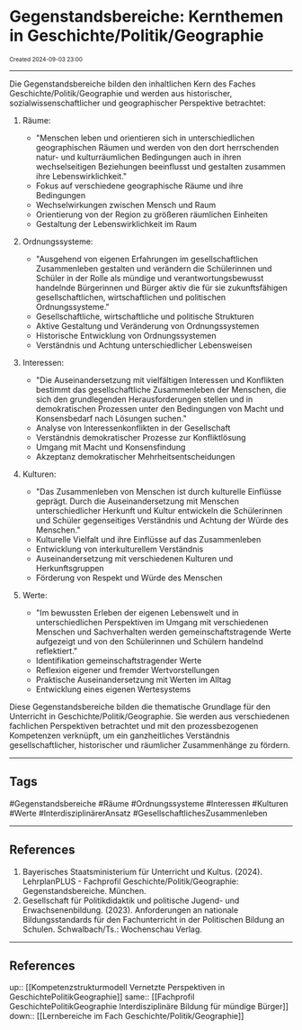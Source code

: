 # Gegenstandsbereiche: Kernthemen in Geschichte/Politik/Geographie
<span style="font-size:10;"> Created 2024-09-03 23:00 </span>

---
Die Gegenstandsbereiche bilden den inhaltlichen Kern des Faches Geschichte/Politik/Geographie und werden aus historischer, sozialwissenschaftlicher und geographischer Perspektive betrachtet:

1. Räume:
   * "Menschen leben und orientieren sich in unterschiedlichen geographischen Räumen und werden von den dort herrschenden natur- und kulturräumlichen Bedingungen auch in ihren wechselseitigen Beziehungen beeinflusst und gestalten zusammen ihre Lebenswirklichkeit."
   - Fokus auf verschiedene geographische Räume und ihre Bedingungen
   - Wechselwirkungen zwischen Mensch und Raum
   - Orientierung von der Region zu größeren räumlichen Einheiten
   - Gestaltung der Lebenswirklichkeit im Raum

2. Ordnungssysteme:
   * "Ausgehend von eigenen Erfahrungen im gesellschaftlichen Zusammenleben gestalten und verändern die Schülerinnen und Schüler in der Rolle als mündige und verantwortungsbewusst handelnde Bürgerinnen und Bürger aktiv die für sie zukunftsfähigen gesellschaftlichen, wirtschaftlichen und politischen Ordnungssysteme."
   - Gesellschaftliche, wirtschaftliche und politische Strukturen
   - Aktive Gestaltung und Veränderung von Ordnungssystemen
   - Historische Entwicklung von Ordnungssystemen
   - Verständnis und Achtung unterschiedlicher Lebensweisen

3. Interessen:
   * "Die Auseinandersetzung mit vielfältigen Interessen und Konflikten bestimmt das gesellschaftliche Zusammenleben der Menschen, die sich den grundlegenden Herausforderungen stellen und in demokratischen Prozessen unter den Bedingungen von Macht und Konsensbedarf nach Lösungen suchen."
   - Analyse von Interessenkonflikten in der Gesellschaft
   - Verständnis demokratischer Prozesse zur Konfliktlösung
   - Umgang mit Macht und Konsensfindung
   - Akzeptanz demokratischer Mehrheitsentscheidungen

4. Kulturen:
   * "Das Zusammenleben von Menschen ist durch kulturelle Einflüsse geprägt. Durch die Auseinandersetzung mit Menschen unterschiedlicher Herkunft und Kultur entwickeln die Schülerinnen und Schüler gegenseitiges Verständnis und Achtung der Würde des Menschen."
   - Kulturelle Vielfalt und ihre Einflüsse auf das Zusammenleben
   - Entwicklung von interkulturellem Verständnis
   - Auseinandersetzung mit verschiedenen Kulturen und Herkunftsgruppen
   - Förderung von Respekt und Würde des Menschen

5. Werte:
   * "Im bewussten Erleben der eigenen Lebenswelt und in unterschiedlichen Perspektiven im Umgang mit verschiedenen Menschen und Sachverhalten werden gemeinschaftstragende Werte aufgezeigt und von den Schülerinnen und Schülern handelnd reflektiert."
   - Identifikation gemeinschaftstragender Werte
   - Reflexion eigener und fremder Wertvorstellungen
   - Praktische Auseinandersetzung mit Werten im Alltag
   - Entwicklung eines eigenen Wertesystems

Diese Gegenstandsbereiche bilden die thematische Grundlage für den Unterricht in Geschichte/Politik/Geographie. Sie werden aus verschiedenen fachlichen Perspektiven betrachtet und mit den prozessbezogenen Kompetenzen verknüpft, um ein ganzheitliches Verständnis gesellschaftlicher, historischer und räumlicher Zusammenhänge zu fördern.

---
## Tags
#Gegenstandsbereiche #Räume #Ordnungssysteme #Interessen #Kulturen #Werte #InterdisziplinärerAnsatz #GesellschaftlichesZusammenleben

---
## References
1. Bayerisches Staatsministerium für Unterricht und Kultus. (2024). LehrplanPLUS - Fachprofil Geschichte/Politik/Geographie: Gegenstandsbereiche. München.
2. Gesellschaft für Politikdidaktik und politische Jugend- und Erwachsenenbildung. (2023). Anforderungen an nationale Bildungsstandards für den Fachunterricht in der Politischen Bildung an Schulen. Schwalbach/Ts.: Wochenschau Verlag.

---

## References

up:: [[Kompetenzstrukturmodell Vernetzte Perspektiven in GeschichtePolitikGeographie]] same:: [[Fachprofil GeschichtePolitikGeographie Interdisziplinäre Bildung für mündige Bürger]] down:: [[Lernbereiche im Fach Geschichte/Politik/Geographie]]